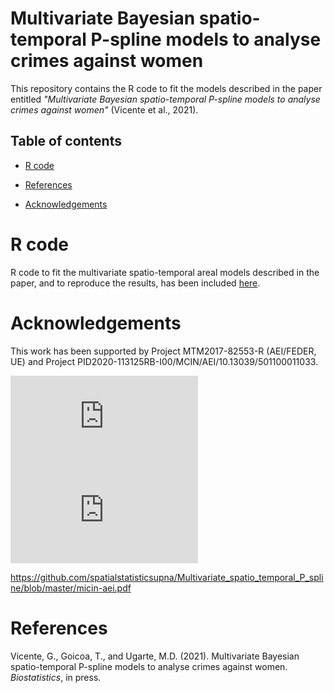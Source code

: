 # Multivariate Bayesian spatio-temporal P-spline models to analyse crimes against women 
This repository contains the R code to fit the models described in the paper entitled _"Multivariate Bayesian spatio-temporal P-spline models to analyse crimes against women"_ (Vicente et al., 2021).


## Table of contents
- [R code](#R-code)

- [References](#References)

- [Acknowledgements](#Acknowledgements)


# R code
R code to fit the multivariate spatio-temporal areal models described in the paper, and to reproduce the results, has been included [here](https://github.com/spatialstatisticsupna/Multivariate_spatio_temporal_P_spline/blob/master/R/).


# Acknowledgements
This work has been supported by Project MTM2017-82553-R (AEI/FEDER, UE) and Project PID2020-113125RB-I00/MCIN/AEI/10.13039/501100011033.

<embed src="https://github.com/spatialstatisticsupna/Multivariate_spatio_temporal_P_spline/blob/master/micin-aei.pdf" type="application/pdf" />

<embed src="https://github.com/spatialstatisticsupna/Multivariate_spatio_temporal_P_spline/blob/master/micin-aei.pdf" type="application/pdf" />

https://github.com/spatialstatisticsupna/Multivariate_spatio_temporal_P_spline/blob/master/micin-aei.pdf


# References
Vicente, G., Goicoa, T., and Ugarte, M.D. (2021). Multivariate Bayesian spatio-temporal P-spline models to analyse crimes against women. _Biostatistics_, in press.
  